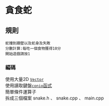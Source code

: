 # 貪食蛇

## 規則
    蛇撞到牆壁以及蛇身及失敗
    分數計算:每吃一個食物獲得10分
    開始遊戲請按1
### 編碼
使用大量2D [`Vector`](https://docs.microsoft.com/zh-tw/cpp/standard-library/vector-class?view=vs-2019)<br />
使用讀取鍵盤[`conio`函式](https://www.runoob.com/w3cnote/c-get-keycode.html)<br />
簡單條件運算子<br />
拆成三個檔案  snake.h 、  snake.cpp  、 main.cpp<br />


